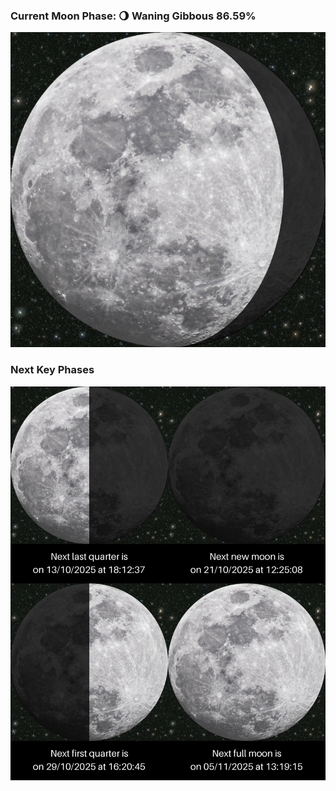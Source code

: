 ### Current Moon Phase: 🌖 Waning Gibbous 86.59%
![Moon Phase](moonphase.png)
### Next Key Phases
![Gallery](gallery.png)